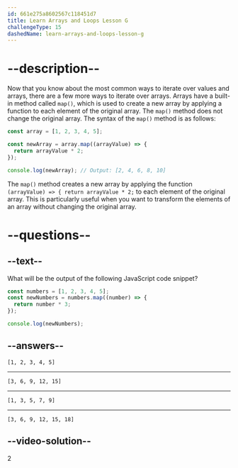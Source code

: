 ```yaml
---
id: 661e275a8602567c118451d7
title: Learn Arrays and Loops Lesson G
challengeType: 15
dashedName: learn-arrays-and-loops-lesson-g
---
```

# --description--

Now that you know about the most common ways to iterate over values and arrays, there are a few more ways to iterate over arrays. Arrays have a built-in method called `map()`, which is used to create a new array by applying a function to each element of the original array. The `map()` method does not change the original array. The syntax of the `map()` method is as follows:

```javascript
const array = [1, 2, 3, 4, 5];

const newArray = array.map((arrayValue) => {
  return arrayValue * 2;
});

console.log(newArray); // Output: [2, 4, 6, 8, 10]
```

The `map()` method creates a new array by applying the function `(arrayValue) => { return arrayValue * 2;` to each element of the original array. This is particularly useful when you want to transform the elements of an array without changing the original array.

# --questions--

## --text--

What will be the output of the following JavaScript code snippet?

```javascript
const numbers = [1, 2, 3, 4, 5];
const newNumbers = numbers.map((number) => {
  return number * 3;
});

console.log(newNumbers);
```

## --answers--

`[1, 2, 3, 4, 5]`

---

`[3, 6, 9, 12, 15]`

---

`[1, 3, 5, 7, 9]`

---

`[3, 6, 9, 12, 15, 18]`

## --video-solution--

2
